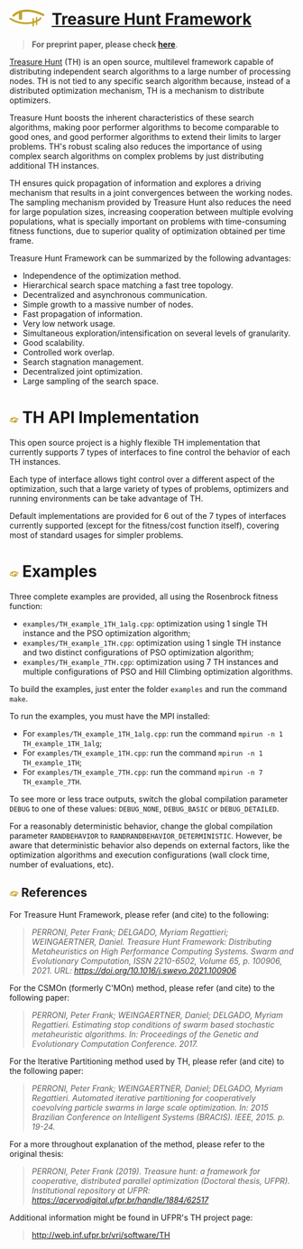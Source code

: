 # <img align="left" height="30" src="media/TH-logo-2.png">&nbsp;&nbsp;<a href="https://github.com/pfperroni/treasure-hunt-framework">Treasure Hunt Framework</a>


> <b>For preprint paper, please check <a href="https://www.researchgate.net/publication/351667035_Treasure_Hunt_Framework_Distributing_Metaheuristics_on_High_Performance_Computing_Systems#fullTextFileContent" target="_blank">here</a></b>.

<a href="https://github.com/pfperroni/treasure-hunt-framework">Treasure Hunt</a> (TH) is an open source, multilevel framework capable of distributing independent search algorithms to a large number of processing nodes.
TH is not tied to any specific search algorithm because, instead of a distributed optimization mechanism, TH is a mechanism to distribute optimizers.

Treasure Hunt boosts the inherent characteristics of these search algorithms, making poor performer algorithms to become comparable to good ones, and good performer algorithms to extend their limits to larger problems.
TH's robust scaling also reduces the importance of using complex search algorithms on complex problems by just distributing additional TH instances.

TH ensures quick propagation of information and explores a driving mechanism that results in a joint convergences between the working nodes.
The sampling mechanism provided by Treasure Hunt also reduces the need for large population sizes, increasing cooperation between multiple evolving populations, what is specially important on problems with time-consuming fitness functions, due to superior quality of optimization obtained per time frame.


Treasure Hunt Framework can be summarized by the following advantages:
- Independence of the optimization method.
- Hierarchical search space matching a fast tree topology. 
- Decentralized and asynchronous communication. 
- Simple growth to a massive number of nodes. 
- Fast propagation of information. 
- Very low network usage. 
- Simultaneous exploration/intensification on several levels of granularity. 
- Good scalability. 
- Controlled work overlap. 
- Search stagnation management. 
- Decentralized joint optimization. 
- Large sampling of the search space. 


# ![TH logo](media/TH-logo-favicon-1.png) TH API Implementation

This open source project is a highly flexible TH implementation that currently supports 7 types of interfaces to fine control the behavior of each TH instances.

Each type of interface allows tight control over a different aspect of the optimization, such that a large variety of types of problems, optimizers and running environments can be take advantage of TH.

Default implementations are provided for 6 out of the 7 types of interfaces currently supported (except for the fitness/cost function itself), covering most of standard usages for simpler problems.




# ![TH logo](media/TH-logo-favicon-1.png) Examples

Three complete examples are provided, all using the Rosenbrock fitness function:
- `examples/TH_example_1TH_1alg.cpp`: optimization using 1 single TH instance and the PSO optimization algorithm;
- `examples/TH_example_1TH.cpp`: optimization using 1 single TH instance and two distinct configurations of PSO optimization algorithm;
- `examples/TH_example_7TH.cpp`: optimization using 7 TH instances and multiple configurations of PSO and Hill Climbing optimization algorithms.

To build the examples, just enter the folder `examples` and run the command `make`.

To run the examples, you must have the MPI installed:
- For `examples/TH_example_1TH_1alg.cpp`: run the command `mpirun -n 1 TH_example_1TH_1alg`;
- For `examples/TH_example_1TH.cpp`: run the command `mpirun -n 1 TH_example_1TH`;
- For `examples/TH_example_7TH.cpp`: run the command `mpirun -n 7 TH_example_7TH`.

To see more or less trace outputs, switch the global compilation parameter `DEBUG` to one of these values: `DEBUG_NONE`, `DEBUG_BASIC` or `DEBUG_DETAILED`.

For a reasonably deterministic behavior, change the global compilation parameter `RANDBEHAVIOR` to `RANDRANDBEHAVIOR_DETERMINISTIC`. However, be aware that deterministic behavior also depends on external factors, like the optimization algorithms and execution configurations (wall clock time, number of evaluations, etc).


## ![TH logo](media/TH-logo-favicon-1.png) References

For Treasure Hunt Framework, please refer (and cite) to the following:

> _PERRONI, Peter Frank; DELGADO, Myriam Regattieri; WEINGAERTNER, Daniel. Treasure Hunt Framework: Distributing Metaheuristics on High Performance Computing Systems. Swarm and Evolutionary Computation, ISSN 2210-6502, Volume 65, p. 100906, 2021. URL: https://doi.org/10.1016/j.swevo.2021.100906_

 
For the CSMOn (formerly C'MOn) method, please refer (and cite) to the following paper:
> _PERRONI, Peter Frank; WEINGAERTNER, Daniel; DELGADO, Myriam Regattieri. Estimating stop conditions of swarm based stochastic metaheuristic algorithms. In: Proceedings of the Genetic and Evolutionary Computation Conference. 2017._

For the Iterative Partitioning method used by TH, please refer (and cite) to the following paper:

> _PERRONI, Peter Frank; WEINGAERTNER, Daniel; DELGADO, Myriam Regattieri. Automated iterative partitioning for cooperatively coevolving particle swarms in large scale optimization. In: 2015 Brazilian Conference on Intelligent Systems (BRACIS). IEEE, 2015. p. 19-24._

For a more throughout explanation of the method, please refer to the original thesis:
> _PERRONI, Peter Frank (2019). Treasure hunt: a framework for cooperative, distributed parallel optimization (Doctoral thesis, UFPR). Institutional repository at UFPR: https://acervodigital.ufpr.br/handle/1884/62517_

Additional information might be found in UFPR's TH project page:
> http://web.inf.ufpr.br/vri/software/TH
